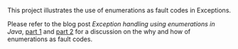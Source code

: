 This project illustrates the use of enumerations as fault codes in Exceptions.

Please refer to the blog post _Exception handling using enumerations in Java_,
[part 1](BLOG_POST_PART_1.md) and [part 2](BLOG_POST_PART_2.md) for a discussion
 on the why and how of enumerations as fault codes.